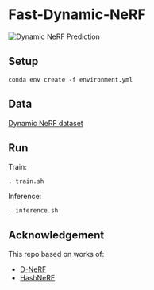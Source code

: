 # Fast-Dynamic-NeRF

![Dynamic NeRF Prediction](/_graphics/Predictions.gif)


## Setup
```
conda env create -f environment.yml
```

## Data
[Dynamic NeRF dataset](https://drive.google.com/file/d/1uHVyApwqugXTFuIRRlE4abTW8_rrVeIK/view)


## Run
Train:
```
. train.sh
```

Inference:
```
. inference.sh
```

## Acknowledgement
This repo based on works of:

- [D-NeRF](https://github.com/albertpumarola/D-NeRF)
- [HashNeRF](https://github.com/yashbhalgat/HashNeRF-pytorch)